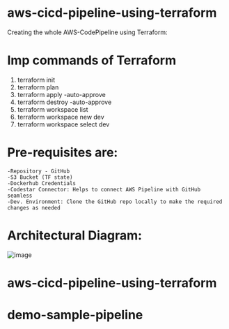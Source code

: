 # aws-cicd-pipeline-using-terraform

Creating the whole AWS-CodePipeline using Terraform:

# Imp commands of Terraform

1. terraform init
2. terraform plan
3. terraform apply -auto-approve
4. terraform destroy -auto-approve
5. terraform workspace list
6. terraform workspace new dev
7. terraform workspace select dev

# Pre-requisites are:

	-Repository - GitHub
	-S3 Bucket (TF state)
	-Dockerhub Credentials
	-Codestar Connector: Helps to connect AWS Pipeline with GitHub seamless 
	-Dev. Environment: Clone the GitHub repo locally to make the required changes as needed
	
# Architectural Diagram:

![image](https://user-images.githubusercontent.com/55047333/218096815-cd76db12-28d4-4688-adb4-32950e14bd6b.png)



# aws-cicd-pipeline-using-terraform
# demo-sample-pipeline
